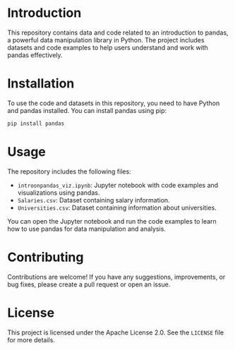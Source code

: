# Introduction

This repository contains data and code related to an introduction to pandas, a powerful data manipulation library in Python. The project includes datasets and code examples to help users understand and work with pandas effectively.

# Installation

To use the code and datasets in this repository, you need to have Python and pandas installed. You can install pandas using pip:

```bash
pip install pandas
```

# Usage

The repository includes the following files:
- `introonpandas_viz.ipynb`: Jupyter notebook with code examples and visualizations using pandas.
- `Salaries.csv`: Dataset containing salary information.
- `Universities.csv`: Dataset containing information about universities.

You can open the Jupyter notebook and run the code examples to learn how to use pandas for data manipulation and analysis.

# Contributing

Contributions are welcome! If you have any suggestions, improvements, or bug fixes, please create a pull request or open an issue.

# License

This project is licensed under the Apache License 2.0. See the `LICENSE` file for more details.
